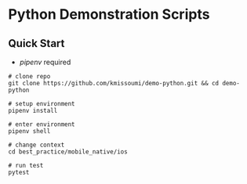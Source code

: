 # Python Demonstration Scripts


## Quick Start

- _pipenv_ required

```
# clone repo
git clone https://github.com/kmissoumi/demo-python.git && cd demo-python

# setup environment
pipenv install

# enter environment
pipenv shell

# change context
cd best_practice/mobile_native/ios

# run test
pytest
```
